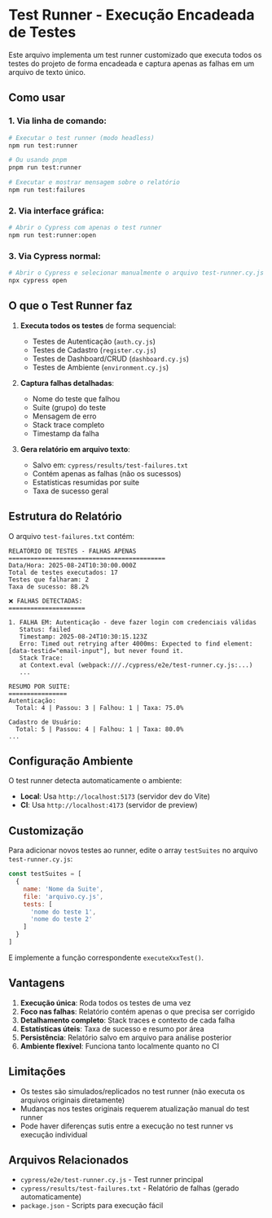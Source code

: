 # Test Runner - Execução Encadeada de Testes

Este arquivo implementa um test runner customizado que executa todos os testes do projeto de forma encadeada e captura apenas as falhas em um arquivo de texto único.

## Como usar

### 1. Via linha de comando:
```bash
# Executar o test runner (modo headless)
npm run test:runner

# Ou usando pnpm
pnpm run test:runner

# Executar e mostrar mensagem sobre o relatório
npm run test:failures
```

### 2. Via interface gráfica:
```bash
# Abrir o Cypress com apenas o test runner
npm run test:runner:open
```

### 3. Via Cypress normal:
```bash
# Abrir o Cypress e selecionar manualmente o arquivo test-runner.cy.js
npx cypress open
```

## O que o Test Runner faz

1. **Executa todos os testes** de forma sequencial:
   - Testes de Autenticação (`auth.cy.js`)
   - Testes de Cadastro (`register.cy.js`) 
   - Testes de Dashboard/CRUD (`dashboard.cy.js`)
   - Testes de Ambiente (`environment.cy.js`)

2. **Captura falhas detalhadas**:
   - Nome do teste que falhou
   - Suite (grupo) do teste
   - Mensagem de erro
   - Stack trace completo
   - Timestamp da falha

3. **Gera relatório em arquivo texto**:
   - Salvo em: `cypress/results/test-failures.txt`
   - Contém apenas as falhas (não os sucessos)
   - Estatísticas resumidas por suite
   - Taxa de sucesso geral

## Estrutura do Relatório

O arquivo `test-failures.txt` contém:

```
RELATÓRIO DE TESTES - FALHAS APENAS
===========================================
Data/Hora: 2025-08-24T10:30:00.000Z
Total de testes executados: 17
Testes que falharam: 2
Taxa de sucesso: 88.2%

❌ FALHAS DETECTADAS:
=====================

1. FALHA EM: Autenticação - deve fazer login com credenciais válidas
   Status: failed
   Timestamp: 2025-08-24T10:30:15.123Z
   Erro: Timed out retrying after 4000ms: Expected to find element: [data-testid="email-input"], but never found it.
   Stack Trace:
   at Context.eval (webpack:///./cypress/e2e/test-runner.cy.js:...)
   ...

RESUMO POR SUITE:
================
Autenticação:
  Total: 4 | Passou: 3 | Falhou: 1 | Taxa: 75.0%

Cadastro de Usuário:
  Total: 5 | Passou: 4 | Falhou: 1 | Taxa: 80.0%
...
```

## Configuração Ambiente

O test runner detecta automaticamente o ambiente:
- **Local**: Usa `http://localhost:5173` (servidor dev do Vite)
- **CI**: Usa `http://localhost:4173` (servidor de preview)

## Customização

Para adicionar novos testes ao runner, edite o array `testSuites` no arquivo `test-runner.cy.js`:

```javascript
const testSuites = [
  {
    name: 'Nome da Suite',
    file: 'arquivo.cy.js',
    tests: [
      'nome do teste 1',
      'nome do teste 2'
    ]
  }
]
```

E implemente a função correspondente `executeXxxTest()`.

## Vantagens

1. **Execução única**: Roda todos os testes de uma vez
2. **Foco nas falhas**: Relatório contém apenas o que precisa ser corrigido
3. **Detalhamento completo**: Stack traces e contexto de cada falha
4. **Estatísticas úteis**: Taxa de sucesso e resumo por área
5. **Persistência**: Relatório salvo em arquivo para análise posterior
6. **Ambiente flexível**: Funciona tanto localmente quanto no CI

## Limitações

- Os testes são simulados/replicados no test runner (não executa os arquivos originais diretamente)
- Mudanças nos testes originais requerem atualização manual do test runner
- Pode haver diferenças sutis entre a execução no test runner vs execução individual

## Arquivos Relacionados

- `cypress/e2e/test-runner.cy.js` - Test runner principal
- `cypress/results/test-failures.txt` - Relatório de falhas (gerado automaticamente)
- `package.json` - Scripts para execução fácil
